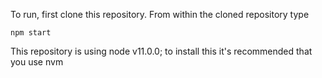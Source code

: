 To run, first clone this repository. From within the cloned repository type

```npm start```

This repository is using node v11.0.0; to install this it's recommended that you use nvm